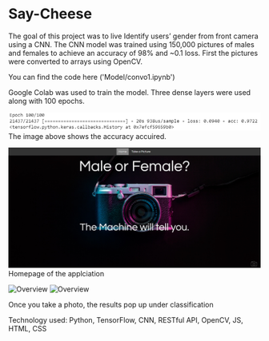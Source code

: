 # Say-Cheese
The goal of this project was to live Identify users’ gender from front camera using a CNN. The CNN model was trained using 150,000 pictures of males and females to achieve an accuracy of 98% and ~0.1 loss. First the pictures were converted to arrays using OpenCV. 

You can find the code here ('Model/convo1.ipynb')

Google Colab was used to train the model. Three dense layers were used along with 100 epochs. 

![Overview](Images/Wiki-100.PNG)
The image above shows the accuracy accuired. 


![Overview](Images/Home.PNG)
Homepage of the applciation

![Overview](Images/Takepic1.PNG)
![Overview](Images/Takepic2.PNG)

Once you take a photo, the results pop up under classification

Technology used: Python, TensorFlow, CNN, RESTful API, OpenCV, JS, HTML, CSS